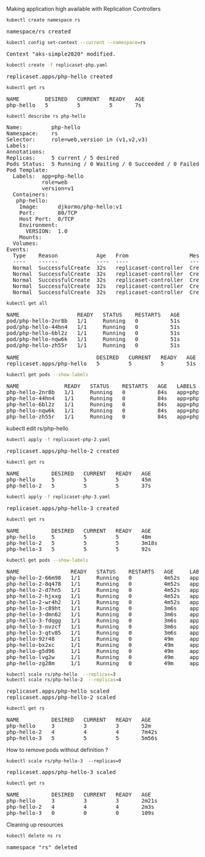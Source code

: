 
Making application high available with Replication Controllers


```bash
kubectl create namespace rs
```
<pre>
namespace/rs created
</pre>


```bash
kubectl config set-context --current --namespace=rs
```
<pre>
Context "aks-simple2020" modified.
</pre>

```bash
kubectl create -f replicaset-php.yaml
```

<pre>
replicaset.apps/php-hello created
</pre>

```bash
kubectl get rs
```

<pre>
NAME        DESIRED   CURRENT   READY   AGE
php-hello   5         5         5       7s 
</pre>

```bash
kubectl describe rs php-hello
```
<pre>
Name:         php-hello
Namespace:    rs
Selector:     role=web,version in (v1,v2,v3)
Labels:       <none>
Annotations:  <none>
Replicas:     5 current / 5 desired
Pods Status:  5 Running / 0 Waiting / 0 Succeeded / 0 Failed
Pod Template:
  Labels:  app=php-hello
           role=web
           version=v1
  Containers:
   php-hello:
    Image:      djkormo/php-hello:v1
    Port:       80/TCP
    Host Port:  0/TCP
    Environment:
      VERSION:  1.0
    Mounts:     <none>
  Volumes:      <none>
Events:
  Type    Reason            Age   From                   Message
  ----    ------            ----  ----                   -------
  Normal  SuccessfulCreate  32s   replicaset-controller  Created pod: php-hello-nqw6k
  Normal  SuccessfulCreate  32s   replicaset-controller  Created pod: php-hello-44hn4
  Normal  SuccessfulCreate  32s   replicaset-controller  Created pod: php-hello-2nr8b
  Normal  SuccessfulCreate  32s   replicaset-controller  Created pod: php-hello-zh55r
  Normal  SuccessfulCreate  32s   replicaset-controller  Created pod: php-hello-6bl2z
</pre>

```bash
kubectl get all 
```
<pre>
NAME                  READY   STATUS    RESTARTS   AGE
pod/php-hello-2nr8b   1/1     Running   0          51s
pod/php-hello-44hn4   1/1     Running   0          51s
pod/php-hello-6bl2z   1/1     Running   0          51s
pod/php-hello-nqw6k   1/1     Running   0          51s
pod/php-hello-zh55r   1/1     Running   0          51s

NAME                        DESIRED   CURRENT   READY   AGE
replicaset.apps/php-hello   5         5         5       51s
</pre>

```bash
kubectl get pods --show-labels
```
<pre>
NAME              READY   STATUS    RESTARTS   AGE   LABELS
php-hello-2nr8b   1/1     Running   0          84s   app=php-hello,role=web,version=v1
php-hello-44hn4   1/1     Running   0          84s   app=php-hello,role=web,version=v1
php-hello-6bl2z   1/1     Running   0          84s   app=php-hello,role=web,version=v1
php-hello-nqw6k   1/1     Running   0          84s   app=php-hello,role=web,version=v1
php-hello-zh55r   1/1     Running   0          84s   app=php-hello,role=web,version=v1
</pre>

kubectl edit rs/php-hello


```bash
kubectl apply -f replicaset-php-2.yaml
```
<pre>
replicaset.apps/php-hello-2 created
</pre>

```bash
kubectl get rs
```
<pre>
NAME          DESIRED   CURRENT   READY   AGE
php-hello     5         5         5       45m
php-hello-2   5         5         5       37s
</pre>

```bash
kubectl apply -f replicaset-php-3.yaml
```

<pre>
replicaset.apps/php-hello-3 created
</pre>


```bash
kubectl get rs
```
<pre>
NAME          DESIRED   CURRENT   READY   AGE
php-hello     5         5         5       48m
php-hello-2   5         5         5       3m18s
php-hello-3   5         5         5       92s
</pre>

```bash
kubectl get pods --show-labels  
```
<pre>
NAME                READY   STATUS    RESTARTS   AGE     LABELS
php-hello-2-66m98   1/1     Running   0          4m52s   app=php-hello,role=web,version=v2
php-hello-2-8q478   1/1     Running   0          4m52s   app=php-hello,role=web,version=v2
php-hello-2-d7hn5   1/1     Running   0          4m52s   app=php-hello,role=web,version=v2
php-hello-2-hjxxg   1/1     Running   0          4m52s   app=php-hello,role=web,version=v2
php-hello-2-wr4h2   1/1     Running   0          4m52s   app=php-hello,role=web,version=v2
php-hello-3-c89ht   1/1     Running   0          3m6s    app=php-hello,role=web,version=v3
php-hello-3-dmn62   1/1     Running   0          3m6s    app=php-hello,role=web,version=v3
php-hello-3-fdqgg   1/1     Running   0          3m6s    app=php-hello,role=web,version=v3
php-hello-3-nvzcf   1/1     Running   0          3m6s    app=php-hello,role=web,version=v3
php-hello-3-qtv85   1/1     Running   0          3m6s    app=php-hello,role=web,version=v3
php-hello-92r48     1/1     Running   0          49m     app=php-hello,role=web,version=v1
php-hello-bx2xc     1/1     Running   0          49m     app=php-hello,role=web,version=v1
php-hello-g5d96     1/1     Running   0          49m     app=php-hello,role=web,version=v1
php-hello-lvg2w     1/1     Running   0          49m     app=php-hello,role=web,version=v1
php-hello-zg28m     1/1     Running   0          49m     app=php-hello,role=web,version=v1
</pre>

```bash
kubectl scale rs/php-hello  --replicas=3
kubectl scale rs/php-hello-2  --replicas=4
```
<pre>
replicaset.apps/php-hello scaled
replicaset.apps/php-hello-2 scaled
</pre>

```bash
kubectl get rs
```
<pre>
NAME          DESIRED   CURRENT   READY   AGE
php-hello     3         3         3       52m
php-hello-2   4         4         4       7m42s
php-hello-3   5         5         5       5m56s
</pre>

How to remove pods without definition ?

```
kubectl scale rs/php-hello-3  --replicas=0
```
<pre>
replicaset.apps/php-hello-3 scaled
</pre>

```bash
kubectl get rs 
```
<pre>
NAME          DESIRED   CURRENT   READY   AGE
php-hello     3         3         3       2m21s
php-hello-2   4         4         4       2m3s
php-hello-3   0         0         0       109s
</pre>

Cleaning up resources

```bash
kubectl delete ns rs
```
<pre>
namespace "rs" deleted
</pre>


